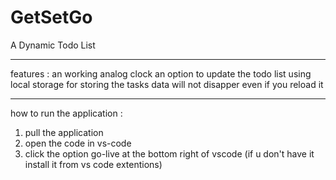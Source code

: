 # GetSetGo
A Dynamic Todo List
________________________________________________________________________________________________________________________________________________________
features : 
an working analog clock
an option to update the todo list
using local storage for storing the tasks
data will not disapper even if you reload it
________________________________________________________________________________________________________________________________________________________
how to run the application : 

1) pull the application 
2) open the code in vs-code
3) click the option go-live at the bottom right of vscode
(if u don't have it install it from vs code extentions)
